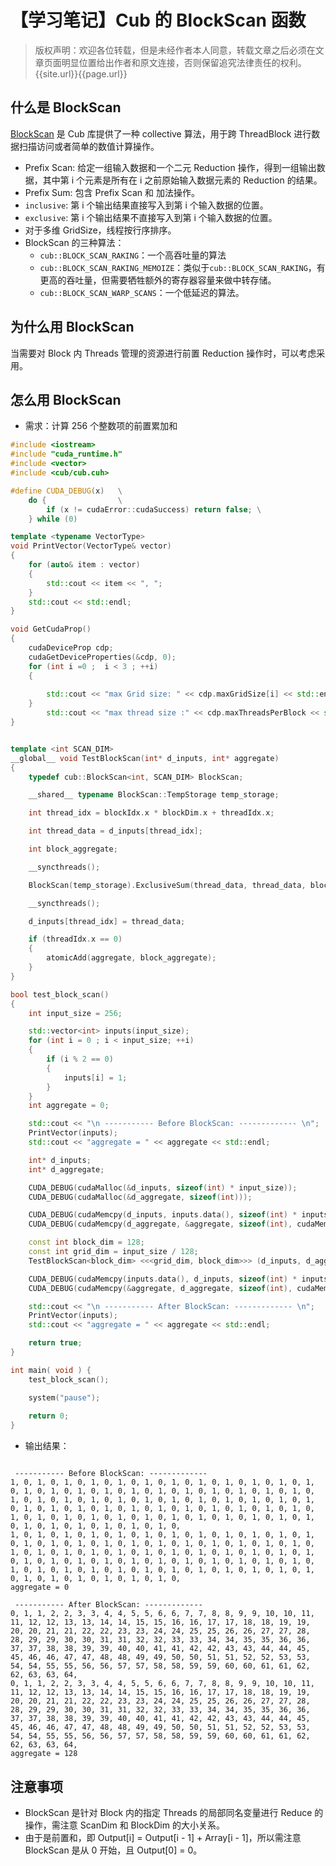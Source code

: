 # 【学习笔记】Cub 的 BlockScan 函数

> 版权声明：欢迎各位转载，但是未经作者本人同意，转载文章之后必须在文章页面明显位置给出作者和原文连接，否则保留追究法律责任的权利。 {{site.url}}{{page.url}}

## 什么是 BlockScan
[BlockScan](https://nvlabs.github.io/cub/classcub_1_1_block_scan.html#a6ed3f77795e582df31d3d6d9d950615e) 是 Cub 库提供了一种 collective 算法，用于跨 ThreadBlock 进行数据扫描访问或者简单的数值计算操作。

- Prefix Scan: 给定一组输入数据和一个二元 Reduction 操作，得到一组输出数据，其中第 i 个元素是所有在 i 之前原始输入数据元素的 Reduction 的结果。
- Prefix Sum: 包含 Prefix Scan 和 加法操作。
- `inclusive`: 第 i 个输出结果直接写入到第 i 个输入数据的位置。
- `exclusive`: 第 i 个输出结果不直接写入到第 i 个输入数据的位置。
- 对于多维 GridSize，线程按行序排序。
- BlockScan 的三种算法：
    - `cub::BLOCK_SCAN_RAKING`：一个高吞吐量的算法
    - `cub::BLOCK_SCAN_RAKING_MEMOIZE`：类似于`cub::BLOCK_SCAN_RAKING`，有更高的吞吐量，但需要牺牲额外的寄存器容量来做中转存储。
    - `cub::BLOCK_SCAN_WARP_SCANS`：一个低延迟的算法。

## 为什么用 BlockScan
当需要对 Block 内 Threads 管理的资源进行前置 Reduction 操作时，可以考虑采用。

## 怎么用 BlockScan

- 需求：计算 256 个整数项的前置累加和

```c++
#include <iostream>
#include "cuda_runtime.h"
#include <vector>
#include <cub/cub.cuh>

#define CUDA_DEBUG(x)	\
	do {				\
		if (x != cudaError::cudaSuccess) return false; \
	} while (0)

template <typename VectorType>
void PrintVector(VectorType& vector)
{
	for (auto& item : vector)
	{
		std::cout << item << ", ";
	}
	std::cout << std::endl;
}

void GetCudaProp()
{
	cudaDeviceProp cdp;
	cudaGetDeviceProperties(&cdp, 0);
	for (int i =0 ;  i < 3 ; ++i)
	{
		
		std::cout << "max Grid size: " << cdp.maxGridSize[i] << std::endl;
	}
		std::cout << "max thread size :" << cdp.maxThreadsPerBlock << std::endl;
}


template <int SCAN_DIM>
__global__ void TestBlockScan(int* d_inputs, int* aggregate)
{
	typedef cub::BlockScan<int, SCAN_DIM> BlockScan;

	__shared__ typename BlockScan::TempStorage temp_storage;

	int thread_idx = blockIdx.x * blockDim.x + threadIdx.x;

	int thread_data = d_inputs[thread_idx];

	int block_aggregate;

	__syncthreads();

	BlockScan(temp_storage).ExclusiveSum(thread_data, thread_data, block_aggregate);

	__syncthreads();

	d_inputs[thread_idx] = thread_data;

	if (threadIdx.x == 0)
	{
		atomicAdd(aggregate, block_aggregate);
	}
}

bool test_block_scan()
{
	int input_size = 256;

	std::vector<int> inputs(input_size);
	for (int i = 0 ; i < input_size; ++i)
	{
		if (i % 2 == 0)
		{
			inputs[i] = 1;
		}
	}
	int aggregate = 0;

	std::cout << "\n ----------- Before BlockScan: ------------- \n";
	PrintVector(inputs);
	std::cout << "aggregate = " << aggregate << std::endl;

	int* d_inputs;
	int* d_aggregate;

	CUDA_DEBUG(cudaMalloc(&d_inputs, sizeof(int) * input_size));
	CUDA_DEBUG(cudaMalloc(&d_aggregate, sizeof(int)));

	CUDA_DEBUG(cudaMemcpy(d_inputs, inputs.data(), sizeof(int) * inputs.size(), cudaMemcpyHostToDevice));
	CUDA_DEBUG(cudaMemcpy(d_aggregate, &aggregate, sizeof(int), cudaMemcpyHostToDevice));

	const int block_dim = 128;
	const int grid_dim = input_size / 128;
	TestBlockScan<block_dim> <<<grid_dim, block_dim>>> (d_inputs, d_aggregate);

	CUDA_DEBUG(cudaMemcpy(inputs.data(), d_inputs, sizeof(int) * inputs.size(), cudaMemcpyDeviceToHost));
	CUDA_DEBUG(cudaMemcpy(&aggregate, d_aggregate, sizeof(int), cudaMemcpyDeviceToHost));

	std::cout << "\n ----------- After BlockScan: ------------- \n";
	PrintVector(inputs);
	std::cout << "aggregate = " << aggregate << std::endl;

	return true;
}

int main( void ) {
	test_block_scan();

	system("pause");
	
	return 0;
}

```

- 输出结果：

```

 ----------- Before BlockScan: -------------
1, 0, 1, 0, 1, 0, 1, 0, 1, 0, 1, 0, 1, 0, 1, 0, 1, 0, 1, 0, 1, 0, 1, 0, 1, 0, 1, 0, 1, 0, 1, 0, 1, 0, 1, 0, 1, 0, 1, 0, 1, 0, 1, 0, 1, 0, 1, 0, 1, 0, 1, 0, 1, 0, 1, 0, 1, 0, 1, 0, 1, 0, 1, 0, 1, 0, 1, 0, 1, 0, 1, 0, 1, 0, 1, 0, 1, 0, 1, 0, 1, 0, 1, 0, 1, 0, 1, 0, 1, 0, 1, 0, 1, 0, 1, 0, 1, 0, 1, 0, 1, 0, 1, 0, 1, 0, 1, 0, 1, 0, 1, 0, 1, 0, 1, 0, 1, 0, 1, 0, 1, 0, 1, 0, 1, 0, 1, 0, 
1, 0, 1, 0, 1, 0, 1, 0, 1, 0, 1, 0, 1, 0, 1, 0, 1, 0, 1, 0, 1, 0, 1, 0, 1, 0, 1, 0, 1, 0, 1, 0, 1, 0, 1, 0, 1, 0, 1, 0, 1, 0, 1, 0, 1, 0, 1, 0, 1, 0, 1, 0, 1, 0, 1, 0, 1, 0, 1, 0, 1, 0, 1, 0, 1, 0, 1, 0, 1, 0, 1, 0, 1, 0, 1, 0, 1, 0, 1, 0, 1, 0, 1, 0, 1, 0, 1, 0, 1, 0, 1, 0, 1, 0, 1, 0, 1, 0, 1, 0, 1, 0, 1, 0, 1, 0, 1, 0, 1, 0, 1, 0, 1, 0, 1, 0, 1, 0, 1, 0, 1, 0, 1, 0, 1, 0, 1, 0,
aggregate = 0

 ----------- After BlockScan: -------------
0, 1, 1, 2, 2, 3, 3, 4, 4, 5, 5, 6, 6, 7, 7, 8, 8, 9, 9, 10, 10, 11, 11, 12, 12, 13, 13, 14, 14, 15, 15, 16, 16, 17, 17, 18, 18, 19, 19, 20, 20, 21, 21, 22, 22, 23, 23, 24, 24, 25, 25, 26, 26, 27, 27, 28, 28, 29, 29, 30, 30, 31, 31, 32, 32, 33, 33, 34, 34, 35, 35, 36, 36, 37, 37, 38, 38, 39, 39, 40, 40, 41, 41, 42, 42, 43, 43, 44, 44, 45, 45, 46, 46, 47, 47, 48, 48, 49, 49, 50, 50, 51, 51, 52, 52, 53, 53, 54, 54, 55, 55, 56, 56, 57, 57, 58, 58, 59, 59, 60, 60, 61, 61, 62, 62, 63, 63, 64, 
0, 1, 1, 2, 2, 3, 3, 4, 4, 5, 5, 6, 6, 7, 7, 8, 8, 9, 9, 10, 10, 11, 11, 12, 12, 13, 13, 14, 14, 15, 15, 16, 16, 17, 17, 18, 18, 19, 19, 20, 20, 21, 21, 22, 22, 23, 23, 24, 24, 25, 25, 26, 26, 27, 27, 28, 28, 29, 29, 30, 30, 31, 31, 32, 32, 33, 33, 34, 34, 35, 35, 36, 36, 37, 37, 38, 38, 39, 39, 40, 40, 41, 41, 42, 42, 43, 43, 44, 44, 45, 45, 46, 46, 47, 47, 48, 48, 49, 49, 50, 50, 51, 51, 52, 52, 53, 53, 54, 54, 55, 55, 56, 56, 57, 57, 58, 58, 59, 59, 60, 60, 61, 61, 62, 62, 63, 63, 64,
aggregate = 128

```


## 注意事项
- BlockScan 是针对 Block 内的指定 Threads 的局部同名变量进行 Reduce 的操作，需注意 ScanDim 和 BlockDim 的大小关系。
- 由于是前置和，即 Output[i] = Output[i - 1] + Array[i - 1]，所以需注意 BlockScan 是从 0 开始，且 Output[0] = 0。
